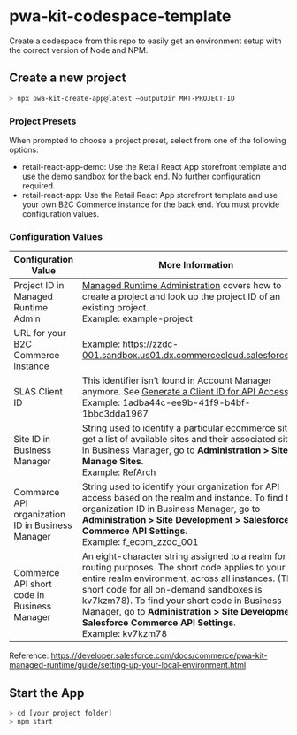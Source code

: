# pwa-kit-codespace-template
Create a codespace from this repo to easily get an environment setup with the correct version of Node and NPM.

## Create a new project
```sh
> npx pwa-kit-create-app@latest —outputDir MRT-PROJECT-ID
```

### Project Presets
When prompted to choose a project preset, select from one of the following options:

* retail-react-app-demo: Use the Retail React App storefront template and use the demo sandbox for the back end. No further configuration required.
* retail-react-app: Use the Retail React App storefront template and use your own B2C Commerce instance for the back end. You must provide configuration values.

### Configuration Values
| Configuration Value | More Information |
|---------------------|------------------|
| Project ID in Managed Runtime Admin | [Managed Runtime Administration](https://developer.salesforce.com/docs/commerce/pwa-kit-managed-runtime/guide/managed-runtime-administration.html) covers how to create a project and look up the project ID of an existing project. <br/> Example: example-project |
| URL for your B2C Commerce instance | Example: https://zzdc-001.sandbox.us01.dx.commercecloud.salesforce.com |
| SLAS Client ID | This identifier isn’t found in Account Manager anymore. See [Generate a Client ID for API Access](https://developer.salesforce.com/docs/commerce/pwa-kit-managed-runtime/guide/setting-up-api-access.html#3-generate-a-client-id-for-api-access). <br/> Example: 1adba44c-ee9b-41f9-b4bf-1bbc3dda1967 |
| Site ID in Business Manager | String used to identify a particular ecommerce site. To get a list of available sites and their associated site IDs in Business Manager, go to **Administration > Sites > Manage Sites**. <br/>Example: RefArch |
|Commerce API organization ID in Business Manager | String used to identify your organization for API access based on the realm and instance. To find the organization ID in Business Manager, go to **Administration > Site Development > Salesforce Commerce API Settings**. <br/> Example: f_ecom_zzdc_001 |
|Commerce API short code in Business Manager| An eight-character string assigned to a realm for routing purposes. The short code applies to your entire realm environment, across all instances. (The short code for all on-demand sandboxes is kv7kzm78). To find your short code in Business Manager, go to **Administration > Site Development > Salesforce Commerce API Settings**. <br> Example: kv7kzm78 |

Reference: https://developer.salesforce.com/docs/commerce/pwa-kit-managed-runtime/guide/setting-up-your-local-environment.html

## Start the App
```sh
> cd [your project folder]
> npm start
```
